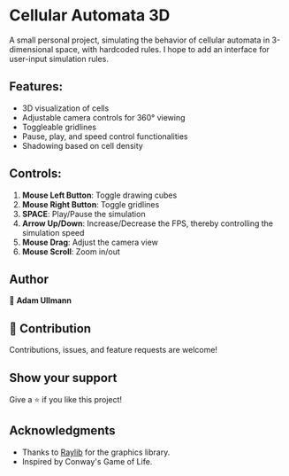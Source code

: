 # Cellular Automata 3D
A small personal project, simulating the behavior of cellular automata in 3-dimensional space, with hardcoded rules. I hope to add an interface for user-input simulation rules.

## Features:
- 3D visualization of cells
- Adjustable camera controls for 360° viewing
- Toggleable gridlines
- Pause, play, and speed control functionalities
- Shadowing based on cell density

## Controls:

1. **Mouse Left Button**: Toggle drawing cubes
2. **Mouse Right Button**: Toggle gridlines
3. **SPACE**: Play/Pause the simulation
4. **Arrow Up/Down**: Increase/Decrease the FPS, thereby controlling the simulation speed
5. **Mouse Drag**: Adjust the camera view
6. **Mouse Scroll**: Zoom in/out

## Author
👤 **Adam Ullmann**

## 🤝 Contribution
Contributions, issues, and feature requests are welcome!

## Show your support
Give a ⭐️ if you like this project!

## Acknowledgments
- Thanks to [Raylib](https://www.raylib.com/) for the graphics library.
- Inspired by Conway's Game of Life.
